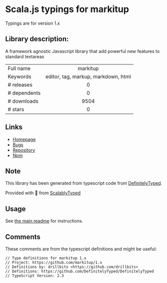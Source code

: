 
# Scala.js typings for markitup

Typings are for version 1.x

## Library description:
A framework agnostic Javascript library that add powerful new features to standard textareas

|                    |                 |
| ------------------ | :-------------: |
| Full name          | markitup |
| Keywords           | editor, tag, markup, markdown, html |
| # releases         | 0 |
| # dependents       | 0 |
| # downloads        | 9504 |
| # stars            | 0 |

## Links
- [Homepage](http://markitup.jaysalvat.com)
- [Bugs](https://github.com/jaysalvat/markitup/issues)
- [Repository](https://github.com/jaysalvat/markitup)
- [Npm](https://www.npmjs.com/package/markitup)
    


## Note
This library has been generated from typescript code from [DefinitelyTyped](https://definitelytyped.org).

Provided with :purple_heart: from [ScalablyTyped](https://github.com/oyvindberg/ScalablyTyped)

## Usage
See [the main readme](../../readme.md) for instructions.

## Comments

These comments are from the typescript definitions and might be useful:
```
// Type definitions for markitup 1.x
// Project: https://github.com/markitup/1.x
// Definitions by: drillbits <https://github.com/drillbits>
// Definitions: https://github.com/DefinitelyTyped/DefinitelyTyped
// TypeScript Version: 2.3

```

